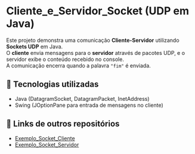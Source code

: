 # Cliente_e_Servidor_Socket (UDP em Java)

Este projeto demonstra uma comunicação **Cliente-Servidor** utilizando **Sockets UDP** em Java.  
O **cliente** envia mensagens para o **servidor** através de pacotes UDP, e o servidor exibe o conteúdo recebido no console.  
A comunicação encerra quando a palavra `"fim"` é enviada.

## 🚀 Tecnologias utilizadas
- Java (DatagramSocket, DatagramPacket, InetAddress)
- Swing (JOptionPane para entrada de mensagens no cliente)

## 🔗 Links de outros repositórios

- [Exemplo_Socket_Cliente](https://github.com/LorenzoBruscato/Exemplo_Socket_Cliente)
- [Exemplo_Socket_Servidor](https://github.com/LorenzoBruscato/Exemplo_Socket_Servidor)

